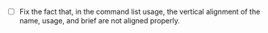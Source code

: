 - [ ] Fix the fact that, in the command list usage, the vertical alignment of the name, usage, and brief are not aligned properly.